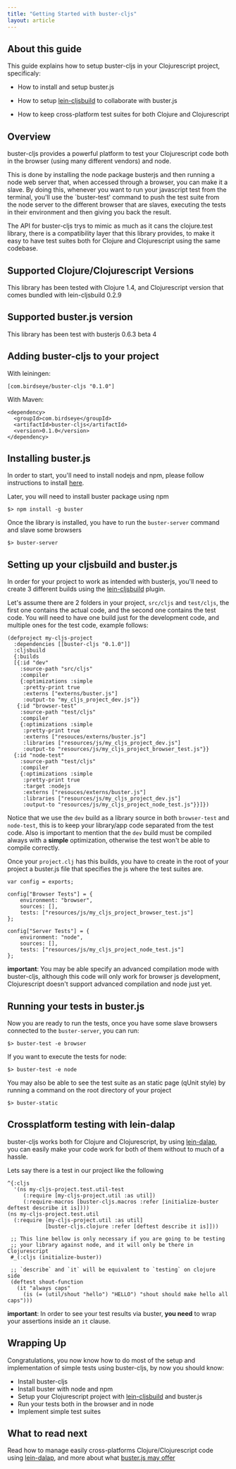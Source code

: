 ```yaml
---
title: "Getting Started with buster-cljs"
layout: article
---
```


## About this guide

This guide explains how to setup buster-cljs in your Clojurescript
project, specificaly:

* How to install and setup buster.js

* How to setup [lein-cljsbuild][lein_cljsbuild] to collaborate with buster.js

* How to keep cross-platform test suites for both Clojure and
  Clojurescript

## Overview

buster-cljs provides a powerful platform to test your Clojurescript
code both in the browser (using many different vendors) and node.

This is done by installing the node package busterjs and then running
a node web server that, when accessed through a browser, you can make
it a slave. By doing this, whenever you want to run your javascript
test from the terminal, you'll use the `buster-test' command to push
the test suite from the node server to the different browser that are
slaves, executing the tests in their environment and then giving you
back the result.

The API for buster-cljs trys to mimic as much as it cans the
clojure.test library, there is a compatibility layer that this library
provides, to make it easy to have test suites both for Clojure and
Clojurescript using the same codebase.

## Supported Clojure/Clojurescript Versions

This library has been tested with Clojure 1.4, and Clojurescript version that
comes bundled with lein-cljsbuild 0.2.9

## Supported buster.js version

This library has been test with busterjs 0.6.3 beta 4

## Adding buster-cljs to your project

With leiningen:

    [com.birdseye/buster-cljs "0.1.0"]

With Maven:

    <dependency>
      <groupId>com.birdseye</groupId>
      <artifactId>buster-cljs</artifactId>
      <version>0.1.0</version>
    </dependency>

## Installing buster.js

In order to start, you'll need to install nodejs and npm, please
follow instructions to install [here][node_install].

Later, you will need to install buster package using npm

    $> npm install -g buster

Once the library is installed, you have to run the `buster-server` command
and slave some browsers

    $> buster-server

## Setting up your cljsbuild and buster.js

In order for your project to work as intended with busterjs, you'll
need to create 3 different builds using the [lein-cljsbuild][lein_cljsbuild] plugin.

Let's assume there are 2 folders in your project, `src/cljs` and
`test/cljs`, the first one contains the actual code, and the second
one contains the test code. You will need to have one build just for
the development code, and multiple ones for the test code, example
follows:

    (defproject my-cljs-project
      :dependencies [[buster-cljs "0.1.0"]]
      :cljsbuild
      {:builds
      [{:id "dev"
        :source-path "src/cljs"
        :compiler
        {:optimizations :simple
         :pretty-print true
         :externs ["externs/buster.js"]
         :output-to "my_cljs_project_dev.js"}}
       {:id "browser-test"
        :source-path "test/cljs"
        :compiler
        {:optimizations :simple
         :pretty-print true
         :externs ["resouces/externs/buster.js"]
         :libraries ["resources/js/my_cljs_project_dev.js"]
         :output-to "resources/js/my_cljs_project_browser_test.js"}}
      {:id "node-test"
        :source-path "test/cljs"
        :compiler
        {:optimizations :simple
         :pretty-print true
         :target :nodejs
         :externs ["resouces/externs/buster.js"]
         :libraries ["resources/js/my_cljs_project_dev.js"]
         :output-to "resources/js/my_cljs_project_node_test.js"}}]})


Notice that we use the `dev` build as a library source in both
`browser-test` and `node-test`, this is to keep your library/app code
separated from the test code. Also is important to mention that the
`dev` build must be compiled always with a __simple__ optimization,
otherwise the test won't be able to compile correctly.

Once your `project.clj` has this builds, you have to create in the
root of your project a buster.js file that specifies the js where the
test suites are.

    var config = exports;

    config["Browser Tests"] = {
        environment: "browser",
        sources: [],
        tests: ["resources/js/my_cljs_project_browser_test.js"]
    };

    config["Server Tests"] = {
        environment: "node",
        sources: [],
        tests: ["resources/js/my_cljs_project_node_test.js"]
    };

__important__: You may be able specify an advanced compilation mode
with buster-cljs, although this code will only work for browser js
development, Clojurescript doesn't support advanced compilation and
node just yet.

## Running your tests in buster.js

Now you are ready to run the tests, once you have some slave browsers
connected to the `buster-server`, you can run:

    $> buster-test -e browser

If you want to execute the tests for node:

    $> buster-test -e node

You may also be able to see the test suite as an static page (qUnit style)
by running a command on the root directory of your project

    $> buster-static

## Crossplatform testing with lein-dalap

buster-cljs works both for Clojure and Clojurescript, by using
[lein-dalap][lein_dalap], you can easily make your code work for both
of them without to much of a hassle.

Lets say there is a test in our project like the following

    ^{:cljs
      '(ns my-cljs-project.test.util-test
         (:require [my-cljs-project.util :as util])
         (:require-macros [buster-cljs.macros :refer [initialize-buster deftest describe it is])))
    (ns my-cljs-project.test.util
      (:require [my-cljs-project.util :as util]
                [buster-cljs.clojure :refer [deftest describe it is]]))

     ;; This line bellow is only necessary if you are going to be testing
     ;; your library against node, and it will only be there in Clojurescript
     #_(:cljs (initialize-buster))

     ;; `describe` and `it` will be equivalent to `testing` on clojure side
     (deftest shout-function
       (it "always caps"
         (is (= (util/shout "hello") "HELLO") "shout should make hello all caps")))



__important__: In order to see your test results via buster, __you
need__ to wrap your assertions inside an `it` clause.

## Wrapping Up

Congratulations, you now know how to do most of the setup and
implementation of simple tests using buster-cljs, by now you should
know:

* Install buster-cljs
* Install buster with node and npm
* Setup your Clojurescript project with [lein-cljsbuild][lein_cljsbuild] and buster.js
* Run your tests both in the browser and in node
* Implement simple test suites

## What to read next

Read how to manage easily cross-platforms Clojure/Clojurescript code
using [lein-dalap][lein_dalap], and more about what [buster.js may offer][busterjs]

[node_install]:http://joyent.com/blog/installing-node-and-npm
[lein_cljsbuild]:https://github.com/emezeske/lein-cljsbuild
[lein_dalap]:https://github.com/BirdseyeSoftware/lein-dalap
[busterjs]:http://docs.busterjs.org/en/latest/
